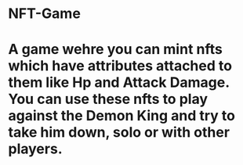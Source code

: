 # NFT-Game

# A game wehre you can mint nfts which have attributes attached to them like Hp and Attack Damage. You can use these nfts to play against the Demon King and try to take him down, solo or with other players.


